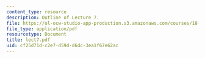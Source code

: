 ```yaml
---
content_type: resource
description: Outline of Lecture 7.
file: https://ol-ocw-studio-app-production.s3.amazonaws.com/courses/18-413-error-correcting-codes-laboratory-spring-2004/cf25d71dc2e7d59dd6dc3ea1f67e62ac_lect7.pdf
file_type: application/pdf
resourcetype: Document
title: lect7.pdf
uid: cf25d71d-c2e7-d59d-d6dc-3ea1f67e62ac
---
```

